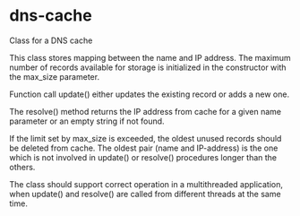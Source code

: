 # dns-cache
Class for a DNS cache 

This class stores mapping between the name and IP address. The maximum number of records available for storage is initialized in the constructor with the max_size parameter.

Function call update() either updates the existing record or adds a new one.

The resolve() method returns the IP address from cache for a given name parameter or an empty string if not found.

If the limit set by max_size is exceeded, the oldest unused records should be deleted from cache. The oldest pair (name and IP-address) is the one which is not involved in update() or resolve() procedures longer than the others.

The class should support correct operation in a multithreaded application, when update() and resolve() are called from different threads at the same time.

